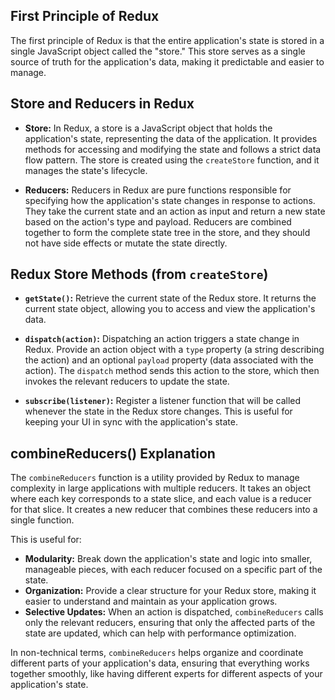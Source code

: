## First Principle of Redux
The first principle of Redux is that the entire application's state is stored in a single JavaScript object called the "store." This store serves as a single source of truth for the application's data, making it predictable and easier to manage.

## Store and Reducers in Redux
- **Store:** In Redux, a store is a JavaScript object that holds the application's state, representing the data of the application. It provides methods for accessing and modifying the state and follows a strict data flow pattern. The store is created using the `createStore` function, and it manages the state's lifecycle.

- **Reducers:** Reducers in Redux are pure functions responsible for specifying how the application's state changes in response to actions. They take the current state and an action as input and return a new state based on the action's type and payload. Reducers are combined together to form the complete state tree in the store, and they should not have side effects or mutate the state directly.

## Redux Store Methods (from `createStore`)
- **`getState()`:** Retrieve the current state of the Redux store. It returns the current state object, allowing you to access and view the application's data.

- **`dispatch(action)`:** Dispatching an action triggers a state change in Redux. Provide an action object with a `type` property (a string describing the action) and an optional `payload` property (data associated with the action). The `dispatch` method sends this action to the store, which then invokes the relevant reducers to update the state.

- **`subscribe(listener)`:** Register a listener function that will be called whenever the state in the Redux store changes. This is useful for keeping your UI in sync with the application's state.

## combineReducers() Explanation
The `combineReducers` function is a utility provided by Redux to manage complexity in large applications with multiple reducers. It takes an object where each key corresponds to a state slice, and each value is a reducer for that slice. It creates a new reducer that combines these reducers into a single function.

This is useful for:
- **Modularity:** Break down the application's state and logic into smaller, manageable pieces, with each reducer focused on a specific part of the state.
- **Organization:** Provide a clear structure for your Redux store, making it easier to understand and maintain as your application grows.
- **Selective Updates:** When an action is dispatched, `combineReducers` calls only the relevant reducers, ensuring that only the affected parts of the state are updated, which can help with performance optimization.

In non-technical terms, `combineReducers` helps organize and coordinate different parts of your application's data, ensuring that everything works together smoothly, like having different experts for different aspects of your application's state.
